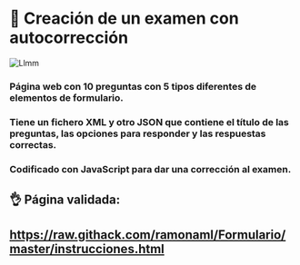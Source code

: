 # :bookmark_tabs: Creación de un examen con autocorrección 

![Llmm](../master/img/unicornio.gif)

### Página web con 10 preguntas con 5 tipos diferentes de elementos de formulario.
### Tiene un fichero XML y otro JSON  que contiene el título de las preguntas, las opciones para  responder y las respuestas correctas.
### Codificado con JavaScript para dar una corrección  al examen.

## :ok_hand: Página validada: 

## https://raw.githack.com/ramonaml/Formulario/master/instrucciones.html


